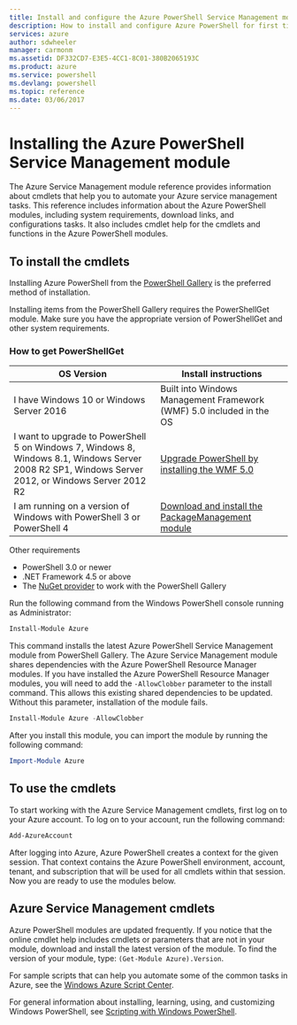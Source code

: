 ```yaml
---
title: Install and configure the Azure PowerShell Service Management module | Microsoft Docs
description: How to install and configure Azure PowerShell for first time use.
services: azure
author: sdwheeler
manager: carmonm
ms.assetid: DF332CD7-E3E5-4CC1-8C01-380B2065193C
ms.product: azure
ms.service: powershell
ms.devlang: powershell
ms.topic: reference
ms.date: 03/06/2017
---
```


# Installing the Azure PowerShell Service Management module

The Azure Service Management module reference provides information about cmdlets that help you to
automate your Azure service management tasks. This reference includes information about the Azure
PowerShell modules, including system requirements, download links, and configurations tasks. It
also includes cmdlet help for the cmdlets and functions in the Azure PowerShell modules.

## To install the cmdlets

Installing Azure PowerShell from the [PowerShell Gallery](https://www.powershellgallery.com/) is
the preferred method of installation.

Installing items from the PowerShell Gallery requires the PowerShellGet module. Make sure you have
the appropriate version of PowerShellGet and other system requirements.

### How to get PowerShellGet

|OS Version|Install instructions|
|---|---|
|I have Windows 10 or Windows Server 2016|Built into Windows Management Framework (WMF) 5.0 included in the OS|
|I want to upgrade to PowerShell 5 on Windows 7, Windows 8, Windows 8.1, Windows Server 2008 R2 SP1, Windows Server 2012, or Windows Server 2012 R2|[Upgrade PowerShell by installing the WMF 5.0](http://go.microsoft.com/fwlink/?LinkId=398175)|
|I am running on a version of Windows with PowerShell 3 or PowerShell 4|[Download and install the PackageManagement module](http://go.microsoft.com/fwlink/?LinkID=746217)|

Other requirements

- PowerShell 3.0 or newer
- .NET Framework 4.5 or above
- The [NuGet provider](http://www.nuget.org) to work with the PowerShell Gallery

Run the following command from the Windows PowerShell console running as Administrator:

```powershell
Install-Module Azure
```

This command installs the latest Azure PowerShell Service Management module from PowerShell
Gallery. The Azure Service Management module shares dependencies with the Azure PowerShell Resource
Manager modules. If you have installed the Azure PowerShell Resource Manager modules, you will need
to add the `-AllowClobber` parameter to the install command. This allows this existing shared
dependencies to be updated. Without this parameter, installation of the module fails.

```powershell
Install-Module Azure -AllowClobber
```

After you install this module, you can import the module by running the following command:

```powershell
Import-Module Azure
```

## To use the cmdlets

To start working with the Azure Service Management cmdlets, first log on to your Azure account. To
log on to your account, run the following command:

```powershell
Add-AzureAccount
```

After logging into Azure, Azure PowerShell creates a context for the given session. That context
contains the Azure PowerShell environment, account, tenant, and subscription that will be used for
all cmdlets within that session. Now you are ready to use the modules below.

## Azure Service Management cmdlets

Azure PowerShell modules are updated frequently. If you notice that the online cmdlet help includes
cmdlets or parameters that are not in your module, download and install the latest version of the
module. To find the version of your module, type: `(Get-Module Azure).Version`.

For sample scripts that can help you automate some of the common tasks in Azure, see the
[Windows Azure Script Center](http://www.windowsazure.com/documentation/scripts/).

For general information about installing, learning, using, and customizing Windows PowerShell, see
[Scripting with Windows PowerShell](http://go.microsoft.com/fwlink/p/?linkid=320210).
